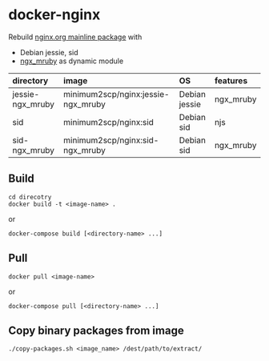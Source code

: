 # docker-nginx

Rebuild [nginx.org mainline package](http://nginx.org/en/linux_packages.html) with

- Debian jessie, sid
- [ngx\_mruby](https://github.com/matsumoto-r/ngx_mruby) as dynamic module

| directory         | image                               | OS             | features |
|:---               |:---                                 |:---            |:---      |
| jessie-ngx\_mruby | minimum2scp/nginx:jessie-ngx\_mruby | Debian jessie  | ngx\_mruby |
| sid               | minimum2scp/nginx:sid               | Debian sid     | njs |
| sid-ngx\_mruby    | minimum2scp/nginx:sid-ngx\_mruby    | Debian sid     | ngx\_mruby |

## Build

```shell
cd direcotry
docker build -t <image-name> .
```

or

```shell
docker-compose build [<directory-name> ...]
```

## Pull

```
docker pull <image-name>
```

or

```shell
docker-compose pull [<directory-name> ...]
```

## Copy binary packages from image

```shell
./copy-packages.sh <image_name> /dest/path/to/extract/
```

